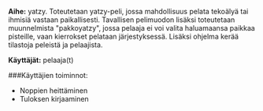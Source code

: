__Aihe:__ yatzy. Toteutetaan yatzy-peli, jossa mahdollisuus pelata tekoälyä tai ihmisiä vastaan paikallisesti. Tavallisen pelimuodon lisäksi toteutetaan muunnelmista "pakkoyatzy", jossa pelaaja ei voi valita haluamaansa paikkaa pisteille, vaan kierrokset pelataan järjestyksessä. Lisäksi ohjelma kerää tilastoja peleistä ja pelaajista.

__Käyttäjät:__ pelaaja(t)

###Käyttäjien toiminnot:
- Noppien heittäminen
- Tuloksen kirjaaminen
